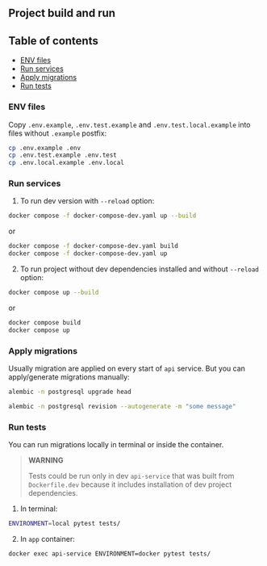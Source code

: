 ## Project build and run

## Table of contents

- [ENV files](#env-files)
- [Run services](#run-services)
- [Apply migrations](#apply-migrations)
- [Run tests](#run-tests)

### ENV files

Copy `.env.example`, `.env.test.example` and `.env.test.local.example` into files without `.example` postfix:

```bash
cp .env.example .env
cp .env.test.example .env.test
cp .env.local.example .env.local
```

### Run services

1. To run dev version with `--reload` option:

```bash
docker compose -f docker-compose-dev.yaml up --build
```

or

```bash
docker compose -f docker-compose-dev.yaml build
docker compose -f docker-compose-dev.yaml up
```

2. To run project without dev dependencies installed and without `--reload` option:

```bash
docker compose up --build
```

or

```bash
docker compose build
docker compose up
```

### Apply migrations

Usually migration are applied on every start of `api` service. But you can apply/generate migrations manually:

```bash
alembic -n postgresql upgrade head
```

```bash
alembic -n postgresql revision --autogenerate -m "some message"
```

### Run tests

You can run migrations locally in terminal or inside the container.

> **WARNING**
>
> Tests could be run only in dev `api-service` that was built from `Dockerfile.dev`
> because it includes installation of dev project dependencies.

1. In terminal:

```bash
ENVIRONMENT=local pytest tests/
```

2. In `app` container:

```bash
docker exec api-service ENVIRONMENT=docker pytest tests/
```